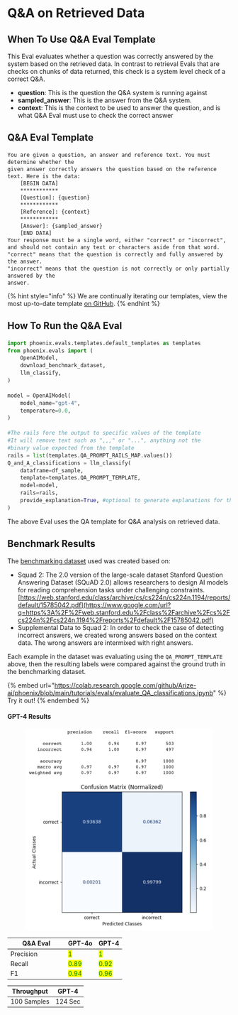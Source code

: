 # Q\&A on Retrieved Data

## When To Use Q\&A Eval Template

This Eval evaluates whether a question was correctly answered by the system based on the retrieved data. In contrast to retrieval Evals that are checks on chunks of data returned, this check is a system level check of a correct Q\&A.

* **question**: This is the question the Q\&A system is running against
* **sampled\_answer**: This is the answer from the Q\&A system.
* **context**: This is the context to be used to answer the question, and is what Q\&A Eval must use to check the correct answer

## Q\&A Eval Template

```
You are given a question, an answer and reference text. You must determine whether the
given answer correctly answers the question based on the reference text. Here is the data:
    [BEGIN DATA]
    ************
    [Question]: {question}
    ************
    [Reference]: {context}
    ************
    [Answer]: {sampled_answer}
    [END DATA]
Your response must be a single word, either "correct" or "incorrect",
and should not contain any text or characters aside from that word.
"correct" means that the question is correctly and fully answered by the answer.
"incorrect" means that the question is not correctly or only partially answered by the
answer.
```

{% hint style="info" %}
We are continually iterating our templates, view the most up-to-date template [on GitHub](https://github.com/Arize-ai/phoenix/blob/ecef5242d2f9bb39a2fdf5d96a2b1841191f7944/packages/phoenix-evals/src/phoenix/evals/span_templates.py#L104).
{% endhint %}

## How To Run the Q\&A Eval

```python
import phoenix.evals.templates.default_templates as templates
from phoenix.evals import (
    OpenAIModel,
    download_benchmark_dataset,
    llm_classify,
)

model = OpenAIModel(
    model_name="gpt-4",
    temperature=0.0,
)

#The rails fore the output to specific values of the template
#It will remove text such as ",,," or "...", anything not the
#binary value expected from the template
rails = list(templates.QA_PROMPT_RAILS_MAP.values())
Q_and_A_classifications = llm_classify(
    dataframe=df_sample,
    template=templates.QA_PROMPT_TEMPLATE,
    model=model,
    rails=rails,
    provide_explanation=True, #optional to generate explanations for the value produced by the eval LLM
)
```

The above Eval uses the QA template for Q\&A analysis on retrieved data.

## Benchmark Results

The [benchmarking dataset](https://storage.googleapis.com/arize-phoenix-assets/evals/qa-classification/qa_generated_dataset.jsonl.zip) used was created based on:

* Squad 2: The 2.0 version of the large-scale dataset Stanford Question Answering Dataset (SQuAD 2.0) allows researchers to design AI models for reading comprehension tasks under challenging constraints. [https://web.stanford.edu/class/archive/cs/cs224n/cs224n.1194/reports/default/15785042.pdf](https://www.google.com/url?q=https%3A%2F%2Fweb.stanford.edu%2Fclass%2Farchive%2Fcs%2Fcs224n%2Fcs224n.1194%2Freports%2Fdefault%2F15785042.pdf)
* Supplemental Data to Squad 2: In order to check the case of detecting incorrect answers, we created wrong answers based on the context data. The wrong answers are intermixed with right answers.

Each example in the dataset was evaluating using the `QA_PROMPT_TEMPLATE` above, then the resulting labels were compared against the ground truth in the benchmarking dataset.

{% embed url="https://colab.research.google.com/github/Arize-ai/phoenix/blob/main/tutorials/evals/evaluate_QA_classifications.ipynb" %}
Try it out!
{% endembed %}

#### GPT-4 Results

<figure><img src="../../../.gitbook/assets/Screenshot 2023-09-16 at 5.25.14 PM.png" alt=""><figcaption></figcaption></figure>

<table><thead><tr><th width="116">Q&#x26;A Eval</th><th>GPT-4o</th><th>GPT-4</th></tr></thead><tbody><tr><td>Precision</td><td><mark style="color:green;">1</mark></td><td><mark style="color:green;">1</mark></td></tr><tr><td>Recall</td><td><mark style="color:green;">0.89</mark></td><td><mark style="color:green;">0.92</mark></td></tr><tr><td>F1</td><td><mark style="color:green;">0.94</mark></td><td><mark style="color:green;">0.96</mark></td></tr></tbody></table>

| Throughput  | GPT-4   |
| ----------- | ------- |
| 100 Samples | 124 Sec |
